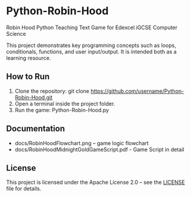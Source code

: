 # Python-Robin-Hood
Robin Hood Python Teaching Text Game for Edexcel iGCSE Computer Science

This project demonstrates key programming concepts such as loops, conditionals,
functions, and user input/output. It is intended both as a learning resource.

## How to Run
1. Clone the repository:
   git clone https://github.com/username/Python-Robin-Hood.git
2. Open a terminal inside the project folder.
3. Run the game:
   Python-Robin-Hood.py

## Documentation
- docs/RobinHoodFlowchart.png – game logic flowchart
- docs/RobinHoodMidnightGoldGameScript.pdf - Game Script in detail
## License
This project is licensed under the Apache License 2.0 – see the [LICENSE](LICENSE) file for details.
